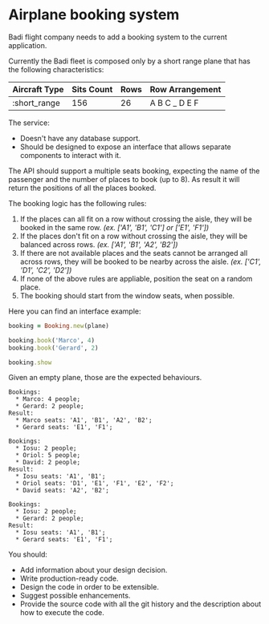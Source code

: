 # Airplane booking system

Badi flight company needs to add a booking system to the current application.

Currently the Badi fleet is composed only by a short range plane that has the following characteristics:

| Aircraft Type | Sits Count  | Rows        | Row Arrangement          |
|---------------|-------------|-------------|--------------------------|
| :short_range  | 156         | 26          | A B C _ D E F            |


The service:

- Doesn't have any database support.
- Should be designed to expose an interface that allows separate components to interact with it.

The API should support a multiple seats booking, expecting the name of the passenger and the number of places to book (up to 8). As result it will return the positions of all the places booked.

The booking logic has the following rules:

1) If the places can all fit on a row without crossing the aisle, they will be booked in the same row. _(ex. ['A1', 'B1', 'C1'] or ['E1', 'F1'])_
2) If the places don't fit on a row without crossing the aisle, they will be balanced across rows. _(ex. ['A1', 'B1', 'A2', 'B2'])_
3) If there are not available places and the seats cannot be arranged all across rows, they will be booked to be nearby across the aisle. _(ex. ['C1', 'D1', 'C2', 'D2'])_
4) If none of the above rules are appliable, position the seat on a random place.
5) The booking should start from the window seats, when possible.


Here you can find an interface example:
```ruby
booking = Booking.new(plane)

booking.book('Marco', 4)
booking.book('Gerard', 2)

booking.show
```

Given an empty plane, those are the expected behaviours.
```
Bookings:
  * Marco: 4 people;
  * Gerard: 2 people;
Result:
  * Marco seats: 'A1', 'B1', 'A2', 'B2';
  * Gerard seats: 'E1', 'F1'; 

Bookings:
  * Iosu: 2 people;
  * Oriol: 5 people;
  * David: 2 people;
Result:
  * Iosu seats: 'A1', 'B1';
  * Oriol seats: 'D1', 'E1', 'F1', 'E2', 'F2';
  * David seats: 'A2', 'B2';

Bookings:
  * Iosu: 2 people;
  * Gerard: 2 people;
Result:
  * Iosu seats: 'A1', 'B1';
  * Gerard seats: 'E1', 'F1';
```

You should:

- Add information about your design decision.
- Write production-ready code.
- Design the code in order to be extensible.
- Suggest possible enhancements.
- Provide the source code with all the git history and the description about how to execute the code.
